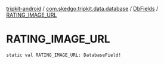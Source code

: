 [tripkit-android](../../index.md) / [com.skedgo.tripkit.data.database](../index.md) / [DbFields](index.md) / [RATING_IMAGE_URL](./-r-a-t-i-n-g_-i-m-a-g-e_-u-r-l.md)

# RATING_IMAGE_URL

`static val RATING_IMAGE_URL: DatabaseField!`